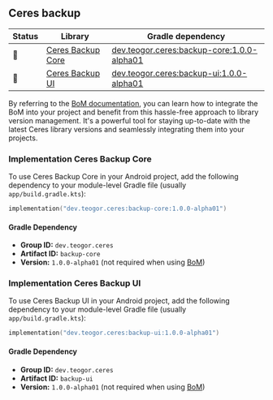 ## Ceres backup

| Status | Library | Gradle dependency |
| ------ | ------- | ----------------- |
| 🧪 | [Ceres Backup Core](/backup/core) | [dev.teogor.ceres:backup-core:1.0.0-alpha01](#implementation-ceres-backup-core) |
| 🧪 | [Ceres Backup UI](/backup/ui) | [dev.teogor.ceres:backup-ui:1.0.0-alpha01](#implementation-ceres-backup-ui) |

By referring to the [BoM documentation](/docs/bom/versions.md), you can learn how to integrate the BoM into your project and benefit from this hassle-free approach to library version management. It's a powerful tool for staying up-to-date with the latest Ceres library versions and seamlessly integrating them into your projects.


### Implementation Ceres Backup Core

To use Ceres Backup Core in your Android project, add the following dependency to your module-level Gradle file (usually `app/build.gradle.kts`):

```kotlin
implementation("dev.teogor.ceres:backup-core:1.0.0-alpha01")
```

#### Gradle Dependency

- **Group ID:** `dev.teogor.ceres`
- **Artifact ID:** `backup-core`
- **Version:** `1.0.0-alpha01` (not required when using [BoM](/docs/bom/versions.md))

### Implementation Ceres Backup UI

To use Ceres Backup UI in your Android project, add the following dependency to your module-level Gradle file (usually `app/build.gradle.kts`):

```kotlin
implementation("dev.teogor.ceres:backup-ui:1.0.0-alpha01")
```

#### Gradle Dependency

- **Group ID:** `dev.teogor.ceres`
- **Artifact ID:** `backup-ui`
- **Version:** `1.0.0-alpha01` (not required when using [BoM](/docs/bom/versions.md))


